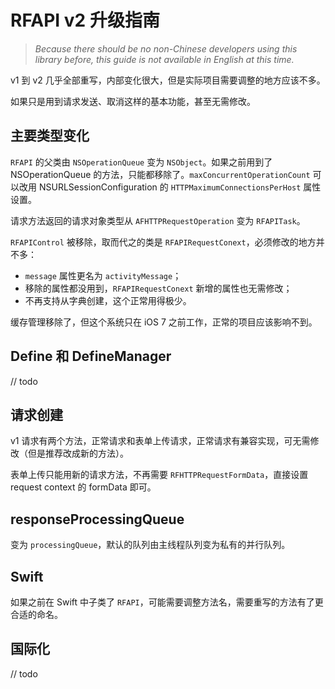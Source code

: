 # RFAPI v2 升级指南

> *Because there should be no non-Chinese developers using this library before, this guide is not available in English at this time.*

v1 到 v2 几乎全部重写，内部变化很大，但是实际项目需要调整的地方应该不多。

如果只是用到请求发送、取消这样的基本功能，甚至无需修改。

## 主要类型变化

`RFAPI` 的父类由 `NSOperationQueue` 变为 `NSObject`。如果之前用到了 NSOperationQueue 的方法，只能都移除了。`maxConcurrentOperationCount` 可以改用 NSURLSessionConfiguration 的 `HTTPMaximumConnectionsPerHost` 属性设置。

请求方法返回的请求对象类型从 `AFHTTPRequestOperation` 变为 `RFAPITask`。

`RFAPIControl` 被移除，取而代之的类是 `RFAPIRequestConext`，必须修改的地方并不多：

* `message` 属性更名为 `activityMessage`；
* 移除的属性都没用到，`RFAPIRequestConext` 新增的属性也无需修改；
* 不再支持从字典创建，这个正常用得极少。

缓存管理移除了，但这个系统只在 iOS 7 之前工作，正常的项目应该影响不到。

## Define 和 DefineManager

// todo

## 请求创建

v1 请求有两个方法，正常请求和表单上传请求，正常请求有兼容实现，可无需修改（但是推荐改成新的方法）。

表单上传只能用新的请求方法，不再需要 `RFHTTPRequestFormData`，直接设置 request context 的 formData 即可。

## responseProcessingQueue

变为 `processingQueue`，默认的队列由主线程队列变为私有的并行队列。

## Swift

如果之前在 Swift 中子类了 `RFAPI`，可能需要调整方法名，需要重写的方法有了更合适的命名。

## 国际化

// todo
<!-- v1 的很多错误信息是硬编码在代码中的 -->
